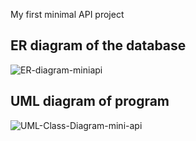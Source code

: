 ﻿My first minimal API project
 ## ER diagram of the database
![ER-diagram-miniapi](https://github.com/mmxzps/Lab3-Mini-Projekt/assets/99285003/953fa456-46f2-41ad-992f-bc4e4fae7ca1)
## UML diagram of program
![UML-Class-Diagram-mini-api](https://github.com/mmxzps/Lab3-Mini-Projekt/assets/99285003/bae87eed-338c-4b43-80a8-7817686b834e)
